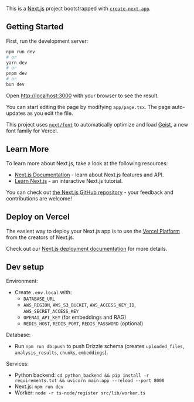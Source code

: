 This is a [Next.js](https://nextjs.org) project bootstrapped with [`create-next-app`](https://nextjs.org/docs/app/api-reference/cli/create-next-app).

## Getting Started

First, run the development server:

```bash
npm run dev
# or
yarn dev
# or
pnpm dev
# or
bun dev
```

Open [http://localhost:3000](http://localhost:3000) with your browser to see the result.

You can start editing the page by modifying `app/page.tsx`. The page auto-updates as you edit the file.

This project uses [`next/font`](https://nextjs.org/docs/app/building-your-application/optimizing/fonts) to automatically optimize and load [Geist](https://vercel.com/font), a new font family for Vercel.

## Learn More

To learn more about Next.js, take a look at the following resources:

- [Next.js Documentation](https://nextjs.org/docs) - learn about Next.js features and API.
- [Learn Next.js](https://nextjs.org/learn) - an interactive Next.js tutorial.

You can check out [the Next.js GitHub repository](https://github.com/vercel/next.js) - your feedback and contributions are welcome!

## Deploy on Vercel

The easiest way to deploy your Next.js app is to use the [Vercel Platform](https://vercel.com/new?utm_medium=default-template&filter=next.js&utm_source=create-next-app&utm_campaign=create-next-app-readme) from the creators of Next.js.

Check out our [Next.js deployment documentation](https://nextjs.org/docs/app/building-your-application/deploying) for more details.

## Dev setup

Environment:
- Create `.env.local` with:
  - `DATABASE_URL`
  - `AWS_REGION`, `AWS_S3_BUCKET`, `AWS_ACCESS_KEY_ID`, `AWS_SECRET_ACCESS_KEY`
  - `OPENAI_API_KEY` (for embeddings and RAG)
  - `REDIS_HOST`, `REDIS_PORT`, `REDIS_PASSWORD` (optional)

Database:
- Run `npm run db:push` to push Drizzle schema (creates `uploaded_files`, `analysis_results`, `chunks`, `embeddings`).

Services:
- Python backend: `cd python_backend && pip install -r requirements.txt && uvicorn main:app --reload --port 8000`
- Next.js: `npm run dev`
- Worker: `node -r ts-node/register src/lib/worker.ts`
